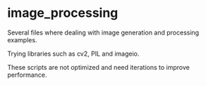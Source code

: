 # image_processing
Several files where dealing with image generation and processing examples.

Trying libraries such as cv2, PIL and imageio.

These scripts are not optimized and need iterations to improve performance.
